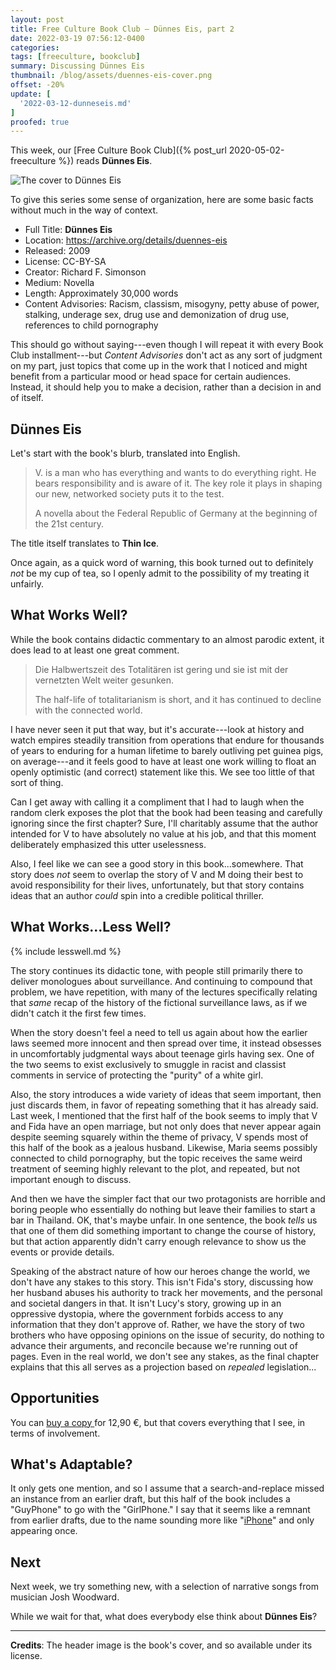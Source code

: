 ```yaml
---
layout: post
title: Free Culture Book Club — Dünnes Eis, part 2
date: 2022-03-19 07:56:12-0400
categories:
tags: [freeculture, bookclub]
summary: Discussing Dünnes Eis
thumbnail: /blog/assets/duennes-eis-cover.png
offset: -20%
update: [
  '2022-03-12-dunneseis.md'
]
proofed: true
---
```


This week, our [Free Culture Book Club]({% post_url 2020-05-02-freeculture %}) reads **Dünnes Eis**.

![The cover to Dünnes Eis](/blog/assets/duennes-eis-cover.png "'A long walk off a short pier' might serve as a decent description of the book...")

To give this series some sense of organization, here are some basic facts without much in the way of context.

 * Full Title:  **Dünnes Eis**
 * Location:  <https://archive.org/details/duennes-eis>
 * Released:  2009
 * License:  CC-BY-SA
 * Creator:  Richard F. Simonson
 * Medium:  Novella
 * Length:  Approximately 30,000 words
 * Content Advisories:  Racism, classism, misogyny, petty abuse of power, stalking, underage sex, drug use and demonization of drug use, references to child pornography

This should go without saying---even though I will repeat it with every Book Club installment---but *Content Advisories* don't act as any sort of judgment on my part, just topics that come up in the work that I noticed and might benefit from a particular mood or head space for certain audiences.  Instead, it should help you to make a decision, rather than a decision in and of itself.

## Dünnes Eis

Let's start with the book's blurb, translated into English.

 > V. is a man who has everything and wants to do everything right. He bears responsibility and is aware of it. The key role it plays in shaping our new, networked society puts it to the test.
 >
 > A novella about the Federal Republic of Germany at the beginning of the 21st century.

The title itself translates to **Thin Ice**.

Once again, as a quick word of warning, this book turned out to definitely *not* be my cup of tea, so I openly admit to the possibility of my treating it unfairly.

## What Works Well?

While the book contains didactic commentary to an almost parodic extent, it does lead to at least one great comment.

 > Die Halbwertszeit des Totalitären ist gering und sie ist mit der vernetzten Welt weiter gesunken.
 >
 > The half-life of totalitarianism is short, and it has continued to decline with the connected world.

I have never seen it put that way, but it's accurate---look at history and watch empires steadily transition from operations that endure for thousands of years to enduring for a human lifetime to barely outliving pet guinea pigs, on average---and it feels good to have at least one work willing to float an openly optimistic (and correct) statement like this.  We see too little of that sort of thing.

Can I get away with calling it a compliment that I had to laugh when the random clerk exposes the plot that the book had been teasing and carefully ignoring since the first chapter?  Sure, I'll charitably assume that the author intended for V to have absolutely no value at his job, and that this moment deliberately emphasized this utter uselessness.

Also, I feel like we can see a good story in this book...somewhere.  That story does *not* seem to overlap the story of V and M doing their best to avoid responsibility for their lives, unfortunately, but that story contains ideas that an author *could* spin into a credible political thriller.

## What Works...Less Well?

{% include lesswell.md %}

The story continues its didactic tone, with people still primarily there to deliver monologues about surveillance.  And continuing to compound that problem, we have repetition, with many of the lectures specifically relating that *same* recap of the history of the fictional surveillance laws, as if we didn't catch it the first few times.

When the story doesn't feel a need to tell us again about how the earlier laws seemed more innocent and then spread over time, it instead obsesses in uncomfortably judgmental ways about teenage girls having sex.  One of the two seems to exist exclusively to smuggle in racist and classist comments in service of protecting the "purity" of a white girl.

Also, the story introduces a wide variety of ideas that seem important, then just discards them, in favor of repeating something that it has already said.  Last week, I mentioned that the first half of the book seems to imply that V and Fida have an open marriage, but not only does that never appear again despite seeming squarely within the theme of privacy, V spends most of this half of the book as a jealous husband.  Likewise, Maria seems possibly connected to child pornography, but the topic receives the same weird treatment of seeming highly relevant to the plot, and repeated, but not important enough to discuss.

And then we have the simpler fact that our two protagonists are horrible and boring people who essentially do nothing but leave their families to start a bar in Thailand.  OK, that's maybe unfair.  In one sentence, the book *tells* us that one of them did something important to change the course of history, but that action apparently didn't carry enough relevance to show us the events or provide details.

Speaking of the abstract nature of how our heroes change the world, we don't have any stakes to this story.  This isn't Fida's story, discussing how her husband abuses his authority to track her movements, and the personal and societal dangers in that.  It isn't Lucy's story, growing up in an oppressive dystopia, where the government forbids access to any information that they don't approve of.  Rather, we have the story of two brothers who have opposing opinions on the issue of security, do nothing to advance their arguments, and reconcile because we're running out of pages.  Even in the real world, we don't see any stakes, as the final chapter explains that this all serves as a projection based on *repealed* legislation...

## Opportunities

You can [buy a copy <i class="fas fa-copyright"></i>](https://www.versand-as.de/Buecher/Duennes-Eis.html) for 12,90 €, but that covers everything that I see, in terms of involvement.

## What's Adaptable?

It only gets one mention, and so I assume that a search-and-replace missed an instance from an earlier draft, but this half of the book includes a "GuyPhone" to go with the "GirlPhone."  I say that it seems like a remnant from earlier drafts, due to the name sounding more like "[iPhone](https://en.wikipedia.org/wiki/IPhone)" and only appearing once.

## Next

Next week, we try something new, with a selection of narrative songs from musician Josh Woodward.

While we wait for that, what does everybody else think about **Dünnes Eis**?

* * *

**Credits**:  The header image is the book's cover, and so available under its license.
